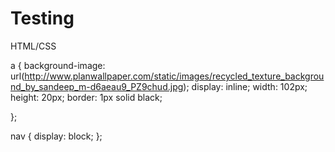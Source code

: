 # Testing
HTML/CSS

a {
 background-image: url(http://www.planwallpaper.com/static/images/recycled_texture_background_by_sandeep_m-d6aeau9_PZ9chud.jpg);
 display: inline;
 width: 102px;
 height: 20px;
 border: 1px solid black;
 
};

nav {
  display: block;
};

